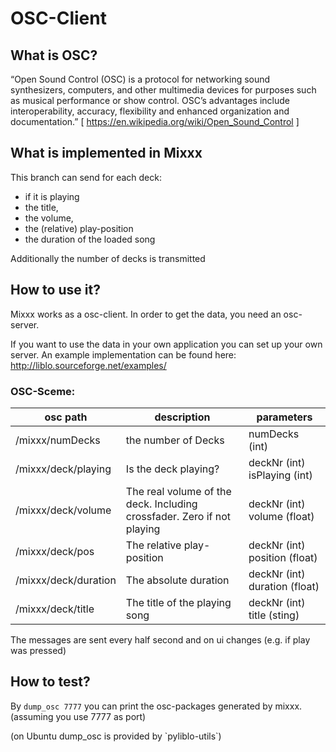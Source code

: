 # OSC-Client

## What is OSC?

“Open Sound Control (OSC) is a protocol for networking sound
synthesizers, computers, and other multimedia devices for purposes such
as musical performance or show control. OSC’s advantages include
interoperability, accuracy, flexibility and enhanced organization and
documentation.” \[ <https://en.wikipedia.org/wiki/Open_Sound_Control> \]

## What is implemented in Mixxx

This branch can send for each deck:

  - if it is playing 
  - the title, 
  - the volume, 
  - the (relative) play-position 
  - the duration of the loaded song

Additionally the number of decks is transmitted

## How to use it?

Mixxx works as a osc-client. In order to get the data, you need an
osc-server.

If you want to use the data in your own application you can set up your
own server. An example implementation can be found here:
<http://liblo.sourceforge.net/examples/>

### OSC-Sceme:

| osc path             | description                                                            | parameters                    |
| -------------------- | ---------------------------------------------------------------------- | ----------------------------- |
| /mixxx/numDecks      | the number of Decks                                                    | numDecks (int)                |
| /mixxx/deck/playing  | Is the deck playing?                                                   | deckNr (int) isPlaying (int)  |
| /mixxx/deck/volume   | The real volume of the deck. Including crossfader. Zero if not playing | deckNr (int) volume (float)   |
| /mixxx/deck/pos      | The relative play-position                                             | deckNr (int) position (float) |
| /mixxx/deck/duration | The absolute duration                                                  | deckNr (int) duration (float) |
| /mixxx/deck/title    | The title of the playing song                                          | deckNr (int) title (sting)    |

The messages are sent every half second and on ui changes (e.g. if play
was pressed)

## How to test?

By `dump_osc 7777` you can print the osc-packages generated by mixxx.
(assuming you use 7777 as port)

(on Ubuntu dump\_osc is provided by \`pyliblo-utils\`)
